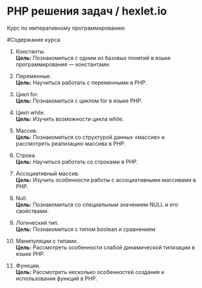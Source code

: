 # PHP решения задач / hexlet.io

Курс по императивному программированию

#Содержание курса

1. Константы. <br>
**Цель:** Познакомиться с одним из базовых понятий в языке программирования — константами.

2. Переменные. <br>
**Цель:** Научиться работать с переменными в PHP.

3. Цикл for. <br>
**Цель:** Познакомиться с циклом for в языке PHP.

4. Цикл while. <br>
**Цель:** Изучить возможности цикла while.

5. Массив. <br>
**Цель:** Познакомиться со структурой данных «массив» и рассмотреть реализацию массива в PHP.

6. Строка. <br>
**Цель:** Научиться работать со строками в PHP.

7. Ассоциативный массив. <br>
**Цель:** Изучить особенности работы с ассоциативными массивами в PHP.

8. Null. <br>
**Цель:** Познакомиться со специальным значением NULL и его свойствами.

9. Логический тип. <br>
**Цель:** Познакомиться с типом boolean и сравнением

10. Манипуляции с типами. <br>
**Цель:** Рассмотреть особенности слабой динамической типизации в языке PHP.

11. Функции. <br>
**Цель:** Рассмотреть несколько особенностей создания и использования функций в PHP.
